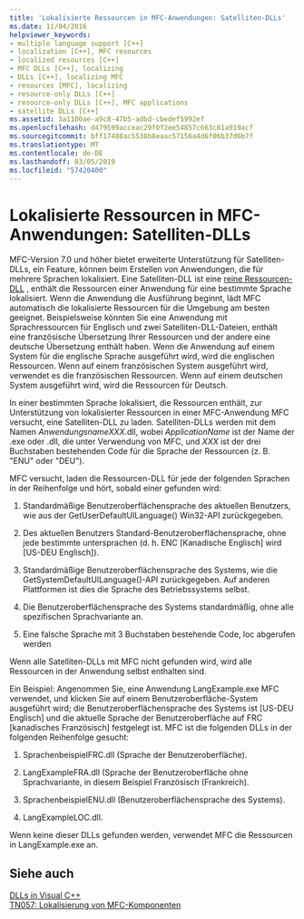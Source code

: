```yaml
---
title: 'Lokalisierte Ressourcen in MFC-Anwendungen: Satelliten-DLLs'
ms.date: 11/04/2016
helpviewer_keywords:
- multiple language support [C++]
- localization [C++], MFC resources
- localized resources [C++]
- MFC DLLs [C++], localizing
- DLLs [C++], localizing MFC
- resources [MFC], localizing
- resource-only DLLs [C++]
- resource-only DLLs [C++], MFC applications
- satellite DLLs [C++]
ms.assetid: 3a1100ae-a9c8-47b5-adbd-cbedef5992ef
ms.openlocfilehash: d479599acceac29f0f2ee54857c663c81a919acf
ms.sourcegitcommit: bff17488ac5538b8eaac57156a4d6f06b37d6b7f
ms.translationtype: MT
ms.contentlocale: de-DE
ms.lasthandoff: 03/05/2019
ms.locfileid: "57420400"
---
```

# <a name="localized-resources-in-mfc-applications-satellite-dlls"></a>Lokalisierte Ressourcen in MFC-Anwendungen: Satelliten-DLLs

MFC-Version 7.0 und höher bietet erweiterte Unterstützung für Satelliten-DLLs, ein Feature, können beim Erstellen von Anwendungen, die für mehrere Sprachen lokalisiert. Eine Satelliten-DLL ist eine [reine Ressourcen-DLL](../build/creating-a-resource-only-dll.md) , enthält die Ressourcen einer Anwendung für eine bestimmte Sprache lokalisiert. Wenn die Anwendung die Ausführung beginnt, lädt MFC automatisch die lokalisierte Ressourcen für die Umgebung am besten geeignet. Beispielsweise könnten Sie eine Anwendung mit Sprachressourcen für Englisch und zwei Satelliten-DLL-Dateien, enthält eine französische Übersetzung Ihrer Ressourcen und der andere eine deutsche Übersetzung enthält haben. Wenn die Anwendung auf einem System für die englische Sprache ausgeführt wird, wird die englischen Ressourcen. Wenn auf einem französischen System ausgeführt wird, verwendet es die französischen Ressourcen. Wenn auf einem deutschen System ausgeführt wird, wird die Ressourcen für Deutsch.

In einer bestimmten Sprache lokalisiert, die Ressourcen enthält, zur Unterstützung von lokalisierter Ressourcen in einer MFC-Anwendung MFC versucht, eine Satelliten-DLL zu laden. Satelliten-DLLs werden mit dem Namen *AnwendungsnameXXX*.dll, wobei *ApplicationName* ist der Name der .exe oder .dll, die unter Verwendung von MFC, und *XXX* ist der drei Buchstaben bestehenden Code für die Sprache der Ressourcen (z. B. "ENU" oder "DEU").

MFC versucht, laden die Ressourcen-DLL für jede der folgenden Sprachen in der Reihenfolge und hört, sobald einer gefunden wird:

1. Standardmäßige Benutzeroberflächensprache des aktuellen Benutzers, wie aus der GetUserDefaultUILanguage() Win32-API zurückgegeben.

1. Des aktuellen Benutzers Standard-Benutzeroberflächensprache, ohne jede bestimmte untersprachen (d. h. ENC [Kanadische Englisch] wird [US-DEU Englisch]).

1. Standardmäßige Benutzeroberflächensprache des Systems, wie die GetSystemDefaultUILanguage()-API zurückgegeben. Auf anderen Plattformen ist dies die Sprache des Betriebssystems selbst.

1. Die Benutzeroberflächensprache des Systems standardmäßig, ohne alle spezifischen Sprachvariante an.

1. Eine falsche Sprache mit 3 Buchstaben bestehende Code, loc abgerufen werden

Wenn alle Satelliten-DLLs mit MFC nicht gefunden wird, wird alle Ressourcen in der Anwendung selbst enthalten sind.

Ein Beispiel: Angenommen Sie, eine Anwendung LangExample.exe MFC verwendet, und klicken Sie auf einem Benutzeroberfläche-System ausgeführt wird; die Benutzeroberflächensprache des Systems ist [US-DEU Englisch] und die aktuelle Sprache der Benutzeroberfläche auf FRC [kanadisches Französisch] festgelegt ist. MFC ist die folgenden DLLs in der folgenden Reihenfolge gesucht:

1. SprachenbeispielFRC.dll (Sprache der Benutzeroberfläche).

1. LangExampleFRA.dll (Sprache der Benutzeroberfläche ohne Sprachvariante, in diesem Beispiel Französisch (Frankreich).

1. SprachenbeispielENU.dll (Benutzeroberflächensprache des Systems).

1. LangExampleLOC.dll.

Wenn keine dieser DLLs gefunden werden, verwendet MFC die Ressourcen in LangExample.exe an.

## <a name="see-also"></a>Siehe auch

[DLLs in Visual C++](../build/dlls-in-visual-cpp.md)<br/>
[TN057: Lokalisierung von MFC-Komponenten](../mfc/tn057-localization-of-mfc-components.md)
